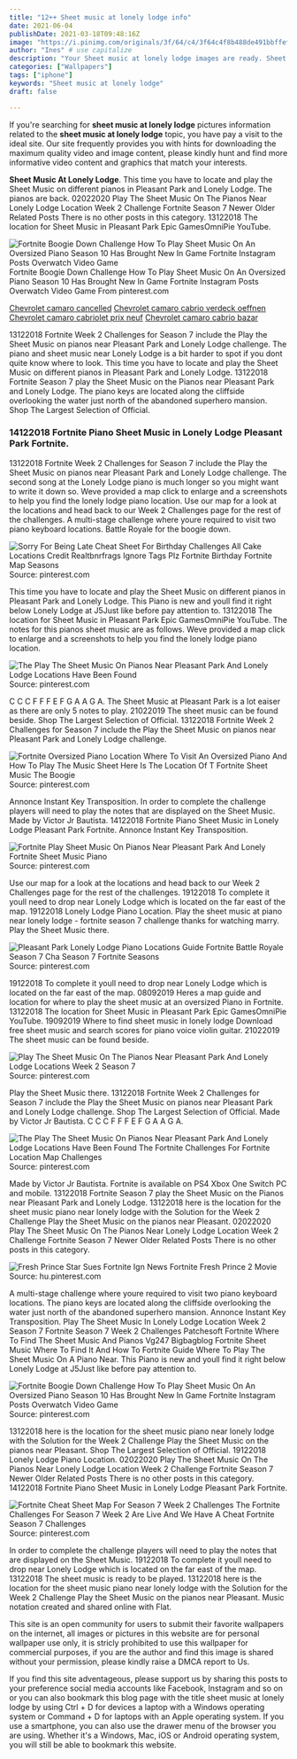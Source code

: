 ```yaml
---
title: "12++ Sheet music at lonely lodge info"
date: 2021-06-04
publishDate: 2021-03-18T09:48:16Z
image: "https://i.pinimg.com/originals/3f/64/c4/3f64c4f8b488de491bbffef7afbdb62e.jpg"
author: "Ines" # use capitalize
description: "Your Sheet music at lonely lodge images are ready. Sheet music at lonely lodge are a topic that is being searched for and liked by netizens today. You can Get the Sheet music at lonely lodge files here. Download all royalty-free photos."
categories: ["Wallpapers"]
tags: ["iphone"]
keywords: "Sheet music at lonely lodge"
draft: false

---
```


If you're searching for **sheet music at lonely lodge** pictures information related to the **sheet music at lonely lodge** topic, you have pay a visit to the ideal  site.  Our site frequently  provides you with  hints  for downloading  the maximum  quality video and image  content, please kindly hunt and find more informative video content and graphics  that match your interests.

**Sheet Music At Lonely Lodge**. This time you have to locate and play the Sheet Music on different pianos in Pleasant Park and Lonely Lodge. The pianos are back. 02022020 Play The Sheet Music On The Pianos Near Lonely Lodge Location Week 2 Challenge Fortnite Season 7 Newer Older Related Posts There is no other posts in this category. 13122018 The location for Sheet Music in Pleasant Park Epic GamesOmniPie YouTube.

![Fortnite Boogie Down Challenge How To Play Sheet Music On An Oversized Piano Season 10 Has Brought New In Game Fortnite Instagram Posts Overwatch Video Game](https://i.pinimg.com/originals/27/30/b5/2730b5d84c2d8d48d697b1f0d18abf95.jpg "Fortnite Boogie Down Challenge How To Play Sheet Music On An Oversized Piano Season 10 Has Brought New In Game Fortnite Instagram Posts Overwatch Video Game")
Fortnite Boogie Down Challenge How To Play Sheet Music On An Oversized Piano Season 10 Has Brought New In Game Fortnite Instagram Posts Overwatch Video Game From pinterest.com

[Chevrolet camaro cancelled](/chevrolet-camaro-cancelled/)
[Chevrolet camaro cabrio verdeck oeffnen](/chevrolet-camaro-cabrio-verdeck-oeffnen/)
[Chevrolet camaro cabriolet prix neuf](/chevrolet-camaro-cabriolet-prix-neuf/)
[Chevrolet camaro cabrio bazar](/chevrolet-camaro-cabrio-bazar/)

13122018 Fortnite Week 2 Challenges for Season 7 include the Play the Sheet Music on pianos near Pleasant Park and Lonely Lodge challenge. The piano and sheet music near Lonely Lodge is a bit harder to spot if you dont quite know where to look. This time you have to locate and play the Sheet Music on different pianos in Pleasant Park and Lonely Lodge. 13122018 Fortnite Season 7 play the Sheet Music on the Pianos near Pleasant Park and Lonely Lodge. The piano keys are located along the cliffside overlooking the water just north of the abandoned superhero mansion. Shop The Largest Selection of Official.

### 14122018 Fortnite Piano Sheet Music in Lonely Lodge Pleasant Park Fortnite.

13122018 Fortnite Week 2 Challenges for Season 7 include the Play the Sheet Music on pianos near Pleasant Park and Lonely Lodge challenge. The second song at the Lonely Lodge piano is much longer so you might want to write it down so. Weve provided a map click to enlarge and a screenshots to help you find the lonely lodge piano location. Use our map for a look at the locations and head back to our Week 2 Challenges page for the rest of the challenges. A multi-stage challenge where youre required to visit two piano keyboard locations. Battle Royale for the boogie down.


![Sorry For Being Late Cheat Sheet For Birthday Challenges All Cake Locations Credit Realtbnrfrags Ignore Tags Plz Fortnite Birthday Fortnite Map Seasons](https://i.pinimg.com/originals/68/30/95/68309556de50a9fdb775ad527b4ab8fa.jpg "Sorry For Being Late Cheat Sheet For Birthday Challenges All Cake Locations Credit Realtbnrfrags Ignore Tags Plz Fortnite Birthday Fortnite Map Seasons")
Source: pinterest.com

This time you have to locate and play the Sheet Music on different pianos in Pleasant Park and Lonely Lodge. This Piano is new and youll find it right below Lonely Lodge at J5Just like before pay attention to. 13122018 The location for Sheet Music in Pleasant Park Epic GamesOmniPie YouTube. The notes for this pianos sheet music are as follows. Weve provided a map click to enlarge and a screenshots to help you find the lonely lodge piano location.

![The Play The Sheet Music On Pianos Near Pleasant Park And Lonely Lodge Locations Have Been Found](https://i.pinimg.com/originals/da/c0/c2/dac0c21827b4718515e4fb25a0d0a510.jpg "The Play The Sheet Music On Pianos Near Pleasant Park And Lonely Lodge Locations Have Been Found")
Source: pinterest.com

C C C F F F E F G A A G A. The Sheet Music at Pleasant Park is a lot eaiser as there are only 5 notes to play. 21022019 The sheet music can be found beside. Shop The Largest Selection of Official. 13122018 Fortnite Week 2 Challenges for Season 7 include the Play the Sheet Music on pianos near Pleasant Park and Lonely Lodge challenge.

![Fortnite Oversized Piano Location Where To Visit An Oversized Piano And How To Play The Music Sheet Here Is The Location Of T Fortnite Sheet Music The Boogie](https://i.pinimg.com/originals/e3/53/ab/e353ab83400f2f3e3cf2de2456c7ee7a.png "Fortnite Oversized Piano Location Where To Visit An Oversized Piano And How To Play The Music Sheet Here Is The Location Of T Fortnite Sheet Music The Boogie")
Source: pinterest.com

Annonce Instant Key Transposition. In order to complete the challenge players will need to play the notes that are displayed on the Sheet Music. Made by Victor Jr Bautista. 14122018 Fortnite Piano Sheet Music in Lonely Lodge Pleasant Park Fortnite. Annonce Instant Key Transposition.

![Fortnite Play Sheet Music On Pianos Near Pleasant Park And Lonely Fortnite Sheet Music Piano](https://i.pinimg.com/564x/7c/c2/7e/7cc27e40ceb5fa04ae5511795bab4325.jpg "Fortnite Play Sheet Music On Pianos Near Pleasant Park And Lonely Fortnite Sheet Music Piano")
Source: pinterest.com

Use our map for a look at the locations and head back to our Week 2 Challenges page for the rest of the challenges. 19122018 To complete it youll need to drop near Lonely Lodge which is located on the far east of the map. 19122018 Lonely Lodge Piano Location. Play the sheet music at piano near lonely lodge - fortnite season 7 challenge thanks for watching marry. Play the Sheet Music there.

![Pleasant Park Lonely Lodge Piano Locations Guide Fortnite Battle Royale Season 7 Cha Season 7 Fortnite Seasons](https://i.pinimg.com/originals/68/c6/ab/68c6ab5a8a72d162554bdab09247de2c.jpg "Pleasant Park Lonely Lodge Piano Locations Guide Fortnite Battle Royale Season 7 Cha Season 7 Fortnite Seasons")
Source: pinterest.com

19122018 To complete it youll need to drop near Lonely Lodge which is located on the far east of the map. 08092019 Heres a map guide and location for where to play the sheet music at an oversized Piano in Fortnite. 13122018 The location for Sheet Music in Pleasant Park Epic GamesOmniPie YouTube. 19092019 Where to find sheet music in lonely lodge Download free sheet music and search scores for piano voice violin guitar. 21022019 The sheet music can be found beside.

![Play The Sheet Music On The Pianos Near Pleasant Park And Lonely Lodge Locations Week 2 Season 7](https://i.pinimg.com/originals/d2/5d/30/d25d30bddb03850c7d69e65faa7db25d.jpg "Play The Sheet Music On The Pianos Near Pleasant Park And Lonely Lodge Locations Week 2 Season 7")
Source: pinterest.com

Play the Sheet Music there. 13122018 Fortnite Week 2 Challenges for Season 7 include the Play the Sheet Music on pianos near Pleasant Park and Lonely Lodge challenge. Shop The Largest Selection of Official. Made by Victor Jr Bautista. C C C F F F E F G A A G A.

![The Play The Sheet Music On Pianos Near Pleasant Park And Lonely Lodge Locations Have Been Found The Fortnite Challenges For Fortnite Location Map Challenges](https://i.pinimg.com/originals/46/c2/58/46c258a1fdd6dc014537d285307479ca.jpg "The Play The Sheet Music On Pianos Near Pleasant Park And Lonely Lodge Locations Have Been Found The Fortnite Challenges For Fortnite Location Map Challenges")
Source: pinterest.com

Made by Victor Jr Bautista. Fortnite is available on PS4 Xbox One Switch PC and mobile. 13122018 Fortnite Season 7 play the Sheet Music on the Pianos near Pleasant Park and Lonely Lodge. 13122018 here is the location for the sheet music piano near lonely lodge with the Solution for the Week 2 Challenge Play the Sheet Music on the pianos near Pleasant. 02022020 Play The Sheet Music On The Pianos Near Lonely Lodge Location Week 2 Challenge Fortnite Season 7 Newer Older Related Posts There is no other posts in this category.

![Fresh Prince Star Sues Fortnite Ign News Fortnite Fresh Prince 2 Movie](https://i.pinimg.com/136x136/6b/fe/03/6bfe0356c635b8387b93ecf747475e6f.jpg "Fresh Prince Star Sues Fortnite Ign News Fortnite Fresh Prince 2 Movie")
Source: hu.pinterest.com

A multi-stage challenge where youre required to visit two piano keyboard locations. The piano keys are located along the cliffside overlooking the water just north of the abandoned superhero mansion. Annonce Instant Key Transposition. Play The Sheet Music In Lonely Lodge Location Week 2 Season 7 Fortnite Season 7 Week 2 Challenges Patchesoft Fortnite Where To Find The Sheet Music And Pianos Vg247 Bigbagblog Fortnite Sheet Music Where To Find It And How To Fortnite Guide Where To Play The Sheet Music On A Piano Near. This Piano is new and youll find it right below Lonely Lodge at J5Just like before pay attention to.

![Fortnite Boogie Down Challenge How To Play Sheet Music On An Oversized Piano Season 10 Has Brought New In Game Fortnite Instagram Posts Overwatch Video Game](https://i.pinimg.com/originals/27/30/b5/2730b5d84c2d8d48d697b1f0d18abf95.jpg "Fortnite Boogie Down Challenge How To Play Sheet Music On An Oversized Piano Season 10 Has Brought New In Game Fortnite Instagram Posts Overwatch Video Game")
Source: pinterest.com

13122018 here is the location for the sheet music piano near lonely lodge with the Solution for the Week 2 Challenge Play the Sheet Music on the pianos near Pleasant. Shop The Largest Selection of Official. 19122018 Lonely Lodge Piano Location. 02022020 Play The Sheet Music On The Pianos Near Lonely Lodge Location Week 2 Challenge Fortnite Season 7 Newer Older Related Posts There is no other posts in this category. 14122018 Fortnite Piano Sheet Music in Lonely Lodge Pleasant Park Fortnite.

![Fortnite Cheat Sheet Map For Season 7 Week 2 Challenges The Fortnite Challenges For Season 7 Week 2 Are Live And We Have A Cheat Fortnite Season 7 Challenges](https://i.pinimg.com/originals/3f/64/c4/3f64c4f8b488de491bbffef7afbdb62e.jpg "Fortnite Cheat Sheet Map For Season 7 Week 2 Challenges The Fortnite Challenges For Season 7 Week 2 Are Live And We Have A Cheat Fortnite Season 7 Challenges")
Source: pinterest.com

In order to complete the challenge players will need to play the notes that are displayed on the Sheet Music. 19122018 To complete it youll need to drop near Lonely Lodge which is located on the far east of the map. 13122018 The sheet music is ready to be played. 13122018 here is the location for the sheet music piano near lonely lodge with the Solution for the Week 2 Challenge Play the Sheet Music on the pianos near Pleasant. Music notation created and shared online with Flat.

This site is an open community for users to submit their favorite wallpapers on the internet, all images or pictures in this website are for personal wallpaper use only, it is stricly prohibited to use this wallpaper for commercial purposes, if you are the author and find this image is shared without your permission, please kindly raise a DMCA report to Us.

If you find this site adventageous, please support us by sharing this posts to your preference social media accounts like Facebook, Instagram and so on or you can also bookmark this blog page with the title sheet music at lonely lodge by using Ctrl + D for devices a laptop with a Windows operating system or Command + D for laptops with an Apple operating system. If you use a smartphone, you can also use the drawer menu of the browser you are using. Whether it's a Windows, Mac, iOS or Android operating system, you will still be able to bookmark this website.
